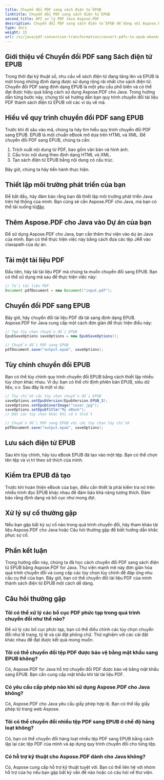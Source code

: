 ```yaml
---
title: Chuyển đổi PDF sang sách điện tử EPUB
linktitle: Chuyển đổi PDF sang sách điện tử EPUB
second_title: API xử lý PDF Java Aspose.PDF
description: Chuyển đổi PDF sang sách điện tử EPUB dễ dàng với Aspose.PDF cho Java. Tìm hiểu từng bước chuyển đổi PDF sang EPUB và Câu hỏi thường gặp.
type: docs
weight: 15
url: /vi/java/pdf-conversion-transformation/convert-pdfs-to-epub-ebooks/
---
```


## Giới thiệu về Chuyển đổi PDF sang Sách điện tử EPUB

Trong thời đại kỹ thuật số, nhu cầu về sách điện tử đang tăng lên và EPUB là một trong những định dạng được sử dụng rộng rãi nhất cho sách điện tử. Chuyển đổi PDF sang định dạng EPUB là một yêu cầu phổ biến và có thể đạt được hiệu quả bằng cách sử dụng Aspose.PDF cho Java. Trong hướng dẫn từng bước này, chúng tôi sẽ hướng dẫn bạn quy trình chuyển đổi tài liệu PDF thành sách điện tử EPUB với các ví dụ về mã.

## Hiểu về quy trình chuyển đổi PDF sang EPUB

Trước khi đi sâu vào mã, chúng ta hãy tìm hiểu quy trình chuyển đổi PDF sang EPUB. EPUB là một chuẩn eBook mở dựa trên HTML và XML. Để chuyển đổi PDF sang EPUB, chúng ta cần:

1. Trích xuất nội dung từ PDF, bao gồm văn bản và hình ảnh.
2. Cấu trúc nội dung theo định dạng HTML và XML.
3. Tạo sách điện tử EPUB bằng nội dung có cấu trúc.

Bây giờ, chúng ta hãy tiến hành thực hiện.

## Thiết lập môi trường phát triển của bạn

 Để bắt đầu, hãy đảm bảo rằng bạn đã thiết lập môi trường phát triển Java trên hệ thống của mình. Bạn cũng sẽ cần Aspose.PDF cho Java, mà bạn có thể tải xuống từ[đây](https://releases.aspose.com/pdf/java/).

## Thêm Aspose.PDF cho Java vào Dự án của bạn

Để sử dụng Aspose.PDF cho Java, bạn cần thêm thư viện vào dự án Java của mình. Bạn có thể thực hiện việc này bằng cách đưa các tệp JAR vào classpath của dự án.

## Tải một tài liệu PDF

Đầu tiên, hãy tải tài liệu PDF mà chúng ta muốn chuyển đổi sang EPUB. Bạn có thể sử dụng mã sau để thực hiện việc này:

```java
// Tải tài liệu PDF
Document pdfDocument = new Document("input.pdf");
```

## Chuyển đổi PDF sang EPUB

Bây giờ, hãy chuyển đổi tài liệu PDF đã tải sang định dạng EPUB. Aspose.PDF for Java cung cấp một cách đơn giản để thực hiện điều này:

```java
// Tạo tùy chọn chuyển đổi EPUB
EpubSaveOptions saveOptions = new EpubSaveOptions();

// Chuyển đổi PDF sang EPUB
pdfDocument.save("output.epub", saveOptions);
```

## Tùy chỉnh chuyển đổi EPUB

Bạn có thể tùy chỉnh quy trình chuyển đổi EPUB bằng cách thiết lập nhiều tùy chọn khác nhau. Ví dụ: bạn có thể chỉ định phiên bản EPUB, siêu dữ liệu, v.v. Sau đây là một ví dụ:

```java
// Tùy chỉnh các tùy chọn chuyển đổi EPUB
saveOptions.setEpubVersion(EpubVersion.EPUB_3);
saveOptions.setEpubCoverImage("cover.jpg");
saveOptions.setEpubTitle("My eBook");
// Đặt các tùy chọn khác khi cần thiết

// Chuyển đổi PDF sang EPUB với các tùy chọn tùy chỉnh
pdfDocument.save("output.epub", saveOptions);
```

## Lưu sách điện tử EPUB

Sau khi tùy chỉnh, hãy lưu eBook EPUB đã tạo vào một tệp. Bạn có thể chọn tên tệp và vị trí theo sở thích của mình.

## Kiểm tra EPUB đã tạo

Trước khi hoàn thiện eBook của bạn, điều cần thiết là phải kiểm tra nó trên nhiều trình đọc EPUB khác nhau để đảm bảo khả năng tương thích. Đảm bảo rằng định dạng và bố cục như mong đợi.

## Xử lý sự cố thường gặp

Nếu bạn gặp bất kỳ sự cố nào trong quá trình chuyển đổi, hãy tham khảo tài liệu Aspose.PDF cho Java hoặc Câu hỏi thường gặp để biết hướng dẫn khắc phục sự cố.

## Phần kết luận

Trong hướng dẫn này, chúng ta đã học cách chuyển đổi PDF sang sách điện tử EPUB bằng Aspose.PDF for Java. Thư viện mạnh mẽ này đơn giản hóa quá trình chuyển đổi và cung cấp các tùy chọn tùy chỉnh để đáp ứng nhu cầu cụ thể của bạn. Bây giờ, bạn có thể chuyển đổi tài liệu PDF của mình thành sách điện tử EPUB một cách dễ dàng.

## Câu hỏi thường gặp

### Tôi có thể xử lý các bố cục PDF phức tạp trong quá trình chuyển đổi như thế nào?

Để xử lý các bố cục phức tạp, bạn có thể điều chỉnh các tùy chọn chuyển đổi như lề trang, tỷ lệ và cài đặt phông chữ. Thử nghiệm với các cài đặt khác nhau để đạt được kết quả mong muốn.

### Tôi có thể chuyển đổi tệp PDF được bảo vệ bằng mật khẩu sang EPUB không?

Có, Aspose.PDF for Java hỗ trợ chuyển đổi PDF được bảo vệ bằng mật khẩu sang EPUB. Bạn cần cung cấp mật khẩu khi tải tài liệu PDF.

### Có yêu cầu cấp phép nào khi sử dụng Aspose.PDF cho Java không?

Có, Aspose.PDF cho Java yêu cầu giấy phép hợp lệ. Bạn có thể lấy giấy phép từ trang web Aspose.

### Tôi có thể chuyển đổi nhiều tệp PDF sang EPUB ở chế độ hàng loạt không?

Có, bạn có thể chuyển đổi hàng loạt nhiều tệp PDF sang EPUB bằng cách lặp lại các tệp PDF của mình và áp dụng quy trình chuyển đổi cho từng tệp.

### Có hỗ trợ kỹ thuật cho Aspose.PDF dành cho Java không?

Có, Aspose cung cấp hỗ trợ kỹ thuật tuyệt vời. Bạn có thể liên hệ với nhóm hỗ trợ của họ nếu bạn gặp bất kỳ vấn đề nào hoặc có câu hỏi về thư viện.